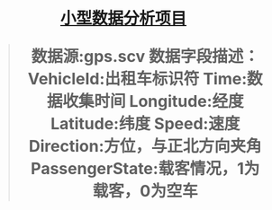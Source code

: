 <h1 align="center"><a href="https://github.com/2020chen/JAVA-dataAnalysis" target="_blank">小型数据分析项目</a></h>

> 数据源:gps.scv
> 数据字段描述：
> VehicleId:出租车标识符
> Time:数据收集时间
> Longitude:经度
> Latitude:纬度
> Speed:速度
> Direction:方位，与正北方向夹角
> PassengerState:载客情况，1为载客，0为空车
